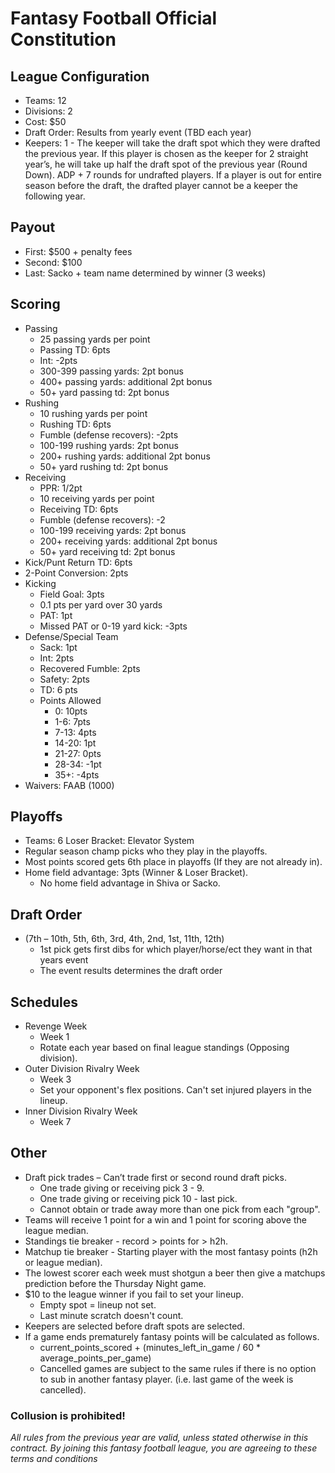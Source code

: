 # Fantasy Football Official Constitution

## League Configuration
* Teams: 12	
* Divisions: 2	
* Cost: $50	
* Draft Order: Results from yearly event (TBD each year)
* Keepers: 1 - The keeper will take the draft spot which they were drafted the previous year. If this player is chosen as the keeper for 2 straight year’s, he will take up half the draft spot of the previous year (Round Down). ADP + 7 rounds for undrafted players. If a player is out for entire season before the draft, the drafted player cannot be a keeper the following year. 

## Payout
* First: $500 + penalty fees 
* Second: $100 
* Last: Sacko + team name determined by winner (3 weeks)

## Scoring
* Passing
  * 25 passing yards per point
  * Passing TD: 6pts
  * Int: -2pts
  * 300-399 passing yards: 2pt bonus
  * 400+ passing yards: additional 2pt bonus
  * 50+ yard passing td: 2pt bonus
* Rushing
  * 10 rushing yards per point
  * Rushing TD: 6pts
  * Fumble (defense recovers): -2pts
  * 100-199 rushing yards: 2pt bonus
  * 200+ rushing yards: additional 2pt bonus
  * 50+ yard rushing td: 2pt bonus
* Receiving 
  * PPR: 1/2pt
  * 10 receiving yards per point
  * Receiving TD: 6pts
  * Fumble (defense recovers): -2
  * 100-199 receiving yards: 2pt bonus
  * 200+ receiving yards: additional 2pt bonus
  * 50+ yard receiving td: 2pt bonus
* Kick/Punt Return TD: 6pts
* 2-Point Conversion: 2pts
* Kicking
  * Field Goal: 3pts  
  * 0.1 pts per yard over 30 yards
  * PAT: 1pt
  * Missed PAT or 0-19 yard kick: -3pts
* Defense/Special Team
  * Sack: 1pt
  * Int: 2pts
  * Recovered Fumble: 2pts
  * Safety: 2pts
  * TD: 6 pts
  * Points Allowed
    * 0: 10pts
    * 1-6: 7pts
    * 7-13: 4pts
    * 14-20: 1pt
    * 21-27: 0pts
    * 28-34: -1pt
    * 35+: -4pts
* Waivers: FAAB (1000)

## Playoffs
* Teams: 6	Loser Bracket: Elevator System		
* Regular season champ picks who they play in the playoffs. 
* Most points scored gets 6th place in playoffs (If they are not already in). 
* Home field advantage: 3pts (Winner & Loser Bracket).
  * No home field advantage in Shiva or Sacko.
## Draft Order
* (7th – 10th, 5th, 6th, 3rd, 4th, 2nd, 1st, 11th, 12th) 
  * 1st pick gets first dibs for which player/horse/ect they want in that years event
  * The event results determines the draft order

## Schedules
* Revenge Week
  * Week 1
  * Rotate each year based on final league standings (Opposing division).
* Outer Division Rivalry Week
  * Week 3
  * Set your opponent's flex positions. Can't set injured players in the lineup.
* Inner Division Rivalry Week
  * Week 7 

## Other
* Draft pick trades – Can’t trade first or second round draft picks.
  * One trade giving or receiving pick 3 - 9.
  * One trade giving or receiving pick 10 - last pick.
  * Cannot obtain or trade away more than one pick from each "group".
* Teams will receive 1 point for a win and 1 point for scoring above the league median. 
* Standings tie breaker - record > points for > h2h. 
* Matchup tie breaker - Starting player with the most fantasy points (h2h or league median).
* The lowest scorer each week must shotgun a beer then give a matchups prediction before the Thursday Night game.
* $10 to the league winner if you fail to set your lineup.
  * Empty spot = lineup not set.
  * Last minute scratch doesn't count.
* Keepers are selected before draft spots are selected.
* If a game ends prematurely fantasy points will be calculated as follows.
  * current_points_scored + (minutes_left_in_game / 60 * average_points_per_game)
  * Cancelled games are subject to the same rules if there is no option to sub in another fantasy player. (i.e. last game of the week is cancelled).

### Collusion is prohibited! 


*All rules from the previous year are valid, unless stated otherwise in this contract. By joining this fantasy football league, you are agreeing to these terms and conditions*
